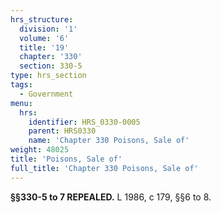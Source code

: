 ```yaml
---
hrs_structure:
  division: '1'
  volume: '6'
  title: '19'
  chapter: '330'
  section: 330-5
type: hrs_section
tags:
  - Government
menu:
  hrs:
    identifier: HRS_0330-0005
    parent: HRS0330
    name: 'Chapter 330 Poisons, Sale of'
weight: 48025
title: 'Poisons, Sale of'
full_title: 'Chapter 330 Poisons, Sale of'
---
```

**§§330-5 to 7 REPEALED.** L 1986, c 179, §§6 to 8.